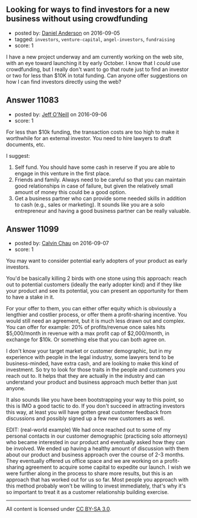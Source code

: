 ## Looking for ways to find investors for a new business without using crowdfunding

- posted by: [Daniel Anderson](https://stackexchange.com/users/8398759/daniel-anderson) on 2016-09-05
- tagged: `investors`, `venture-capital`, `angel-investors`, `fundraising`
- score: 1

I have a new project underway and am currently working on the web site, with an eye toward launching it by early October.  I know that I *could* use crowdfunding, but I really don't want to go that route just to find an investor or two for less than $10K in total funding.  Can anyone offer suggestions on how I can find investors directly using the web?


## Answer 11083

- posted by: [Jeff O'Neill](https://stackexchange.com/users/46273/jeff-o-neill) on 2016-09-06
- score: 1

For less than $10k funding, the transaction costs are too high to make it worthwhile for an external investor.  You need to hire lawyers to draft documents, etc.

I suggest:

 1. Self fund.  You should have some cash in reserve if you are able to engage in this venture in the first place.
 2. Friends and family.  Always need to be careful so that you can maintain good relationships in case of failure, but given the relatively small amount of money this could be a good option.
 3. Get a business partner who can provide some needed skills in addition to cash (e.g., sales or marketing).  It sounds like you are a solo entrepreneur and having a good business partner can be really valuable.


## Answer 11099

- posted by: [Calvin Chau](https://stackexchange.com/users/7349459/calvin-chau) on 2016-09-07
- score: 1

You may want to consider potential early adopters of your product as early investors. 

You'd be basically killing 2 birds with one stone using this approach: reach out to potential customers (ideally the early adopter kind) and if they like your product and see its potential, you can present an opportunity for them to have a stake in it. 

For your offer to them, you can either offer equity which is obviously a lengthier and costlier process, or offer them a profit-sharing incentive. You would still need an agreement, but it is much less drawn out and complex. You can offer for example: 20% of profits/revenue once sales hits $5,000/month in revenue with a max profit cap of $2,000/month, in exchange for $10k. Or something else that you can both agree on.

I don't know your target market or customer demographic, but in my experience with people in the legal industry, some lawyers tend to be business-minded, have extra cash, and are looking to make this kind of investment. So try to look for those traits in the people and customers you reach out to. It helps that they are actually in the industry and can understand your product and business approach much better than just anyone. 

It also sounds like you have been bootstrapping your way to this point, so this is IMO a good tactic to do. If you don't succeed in attracting investors this way, at least you will have gotten great customer feedback from discussions and possibly signed up a few new customers as well.

EDIT: (real-world example)
We had once reached out to some of my personal contacts in our customer demographic (practicing solo attorneys) who became interested in our product and eventually asked how they can be involved. We ended up having a healthy amount of discussion with them about our product and business approach over the course of 2-3 months. They eventually offered us office space and we are working on a profit-sharing agreement to acquire some capital to expedite our launch. I wish we were further along in the process to share more results, but this is an approach that has worked out for us so far. Most people you approach with this method probably won't be willing to invest immediately, that's why it's so important to treat it as a customer relationship building exercise.



---

All content is licensed under [CC BY-SA 3.0](https://creativecommons.org/licenses/by-sa/3.0/).
